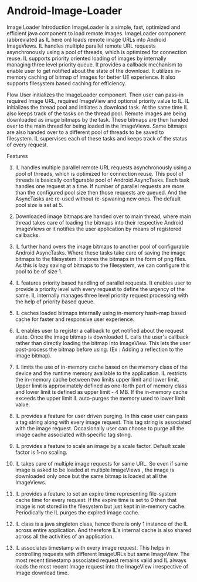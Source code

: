 Android-Image-Loader
====================

Image Loader 
Introduction
  ImageLoader is a simple, fast, optimized and efficient java component to load remote Images. ImageLoader component (abbreviated as IL here on) loads remote image URLs into Android ImageViews. IL handles multiple parallel remote URL requests asynchronously using a pool of threads, which is optimized for connection reuse. IL supports priority oriented loading of images by internally managing three level priority queue. It provides a callback mechanism to enable user to get notified about the state of the download. It utilizes in-memory caching of bitmap of images for better UE experience. It also supports filesystem based caching for efficiency. 

Flow 
	User initializes the ImageLoader component. Then user can pass-in required Image URL, required ImageView and optional priority value to IL. IL initializes the thread pool and initiates a download task. At the same time IL also keeps track of the tasks on the thread pool. Remote images are
being downloaded as image bitmaps by the task. These bitmaps are then handed over to the main thread for being loaded in the ImageViews. Same bitmaps are also handed over to a different pool of threads to be saved to filesystem. IL supervises each of these tasks and keeps track of the status of every request. 

Features
1) IL handles multiple parallel remote URL requests asynchronously using a pool of threads, which is optimized for connection reuse. This pool of threads is basically configurable pool of Android AsyncTasks. Each task handles one request at a time. If number of parallel requests are more than the configured pool size then those requests are queued. And the AsyncTasks are re-used without re-spwaning new ones. The default pool size is set at 5.

2) Downloaded image bitmaps are handed over to main thread, where main thread takes care of loading the bitmaps into their respective Android ImageViews or it notifies the user application by means of registered callbacks.

3) IL further hand overs the image bitmaps to another pool of configurable Android AsyncTasks. Where these tasks take care of saving the image bitmaps to the filesystem. It stores the bitmaps in the form of png files. As this is lazy saving of bitmaps to the filesystem, we can configure this pool to be of size 1.

4) IL features priority based handling of parallel requests. It enables user to provide a priority level with every request to define the urgency of the same. IL internally manages three level priority request processing with the help of priority based queue.

5) IL caches loaded bitmaps internally using in-memory hash-map based cache for faster and responsive user experience.

6) IL enables user to register a callback to get notified about the request state. Once the image bitmap is downloaded IL calls the user's callback rather than directly loading the bitmap into ImageView. This lets the user post-process the bitmap before using. (Ex : Adding a reflection to the image bitmap).

7) IL limits the use of in-memory cache based on the memory class of the device and the runtime memory available to the application. IL restricts the in-memory cache between two limits upper limit and lower limit. Upper limit is approximately defined as one-forth part of memory class and lower limit is defined as upper limit - 4 MB. If the in-memory cache exceeds the upper limit IL auto-purges the memory used to lower limit value.

8) IL provides a feature for user driven purging. In this case user can pass a tag string along with every image request. This tag string is associated with the image request. Occasionally user can choose to purge all the image cache associated with specific tag string.

10) IL provides a feature to scale an image by a scale factor. Default scale factor is 1-no scaling.

11) IL takes care of multiple image requests for same URL. So even if same image is asked to be loaded at multiple ImageViews , the image is downloaded only once but the same bitmap is loaded at all the ImageViews.

12) IL provides a feature to set an expire time representing file-system cache time for every request. If the expire time is set to 0 then that image is not stored in the filesystem but just kept in in-memory cache. Periodically the IL purges the expired image cache.

13) IL class is a java singleton class, hence there is only 1 instance of the IL across entire application. And therefore IL's internal cache is also shared across all the activities of an application.

14) IL associates timestamp with every image request. This helps in controlling requests with different ImageURLs but same ImageView. The most recent timestamp associated request remains valid and IL always loads the most recent Image request into the ImageView irrespective of Image download time. 
